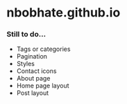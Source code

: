 # nbobhate.github.io

### Still to do...
- Tags or categories
- Pagination
- Styles
- Contact icons
- About page
- Home page layout
- Post layout
